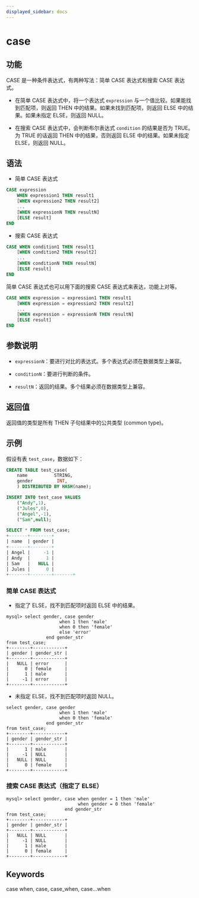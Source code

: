 ```yaml
---
displayed_sidebar: docs
---
```


# case

## 功能

CASE 是一种条件表达式，有两种写法：简单 CASE 表达式和搜索 CASE 表达式。

- 在简单 CASE 表达式中，将一个表达式 `expression` 与一个值比较。如果能找到匹配项，则返回 THEN 中的结果。如果未找到匹配项，则返回 ELSE 中的结果。如果未指定 ELSE，则返回 NULL。

- 在搜索 CASE 表达式中，会判断布尔表达式 `condition` 的结果是否为 TRUE。为 TRUE 的话返回 THEN 中的结果，否则返回 ELSE 中的结果。如果未指定 ELSE，则返回 NULL。

## 语法

- 简单 CASE 表达式

```SQL
CASE expression
    WHEN expression1 THEN result1
    [WHEN expression2 THEN result2]
    ...
    [WHEN expressionN THEN resultN]
    [ELSE result]
END
```

- 搜索 CASE 表达式

```SQL
CASE WHEN condition1 THEN result1
    [WHEN condition2 THEN result2]
    ...
    [WHEN conditionN THEN resultN]
    [ELSE result]
END
```

简单 CASE 表达式也可以用下面的搜索 CASE 表达式来表达，功能上对等。

```SQL
CASE WHEN expression = expression1 THEN result1
    [WHEN expression = expression2 THEN result2]
    ...
    [WHEN expression = expressionN THEN resultN]
    [ELSE result]
END
```

## 参数说明

- `expressionN`：要进行对比的表达式。多个表达式必须在数据类型上兼容。

- `conditionN`：要进行判断的条件。

- `resultN`：返回的结果。多个结果必须在数据类型上兼容。

## 返回值

返回值的类型是所有 THEN 子句结果中的公共类型 (common type)。

## 示例

假设有表 `test_case`，数据如下：

```SQL
CREATE TABLE test_case(
    name          STRING,
    gender         INT,
    ) DISTRIBUTED BY HASH(name);

INSERT INTO test_case VALUES
    ("Andy",1),
    ("Jules",0),
    ("Angel",-1),
    ("Sam",null);

SELECT * FROM test_case;
+-------+--------+
| name  | gender |
+-------+--------+
| Angel |     -1 |
| Andy  |      1 |
| Sam   |   NULL |
| Jules |      0 |
+-------+--------+-------+
```

### 简单 CASE 表达式

- 指定了 ELSE，找不到匹配项时返回 ELSE 中的结果。

```plain
mysql> select gender, case gender 
                    when 1 then 'male'
                    when 0 then 'female'
                    else 'error'
               end gender_str
from test_case;
+--------+------------+
| gender | gender_str |
+--------+------------+
|   NULL | error      |
|      0 | female     |
|      1 | male       |
|     -1 | error      |
+--------+------------+
```

- 未指定 ELSE，找不到匹配项时返回 NULL。

```plain
select gender, case gender
                    when 1 then 'male'
                    when 0 then 'female'
               end gender_str
from test_case;
+--------+------------+
| gender | gender_str |
+--------+------------+
|      1 | male       |
|     -1 | NULL       |
|   NULL | NULL       |
|      0 | female     |
+--------+------------+
```

### 搜索 CASE 表达式（指定了 ELSE）

```plain
mysql> select gender, case when gender = 1 then 'male'
                           when gender = 0 then 'female'
                      end gender_str
from test_case;
+--------+------------+
| gender | gender_str |
+--------+------------+
|   NULL | NULL       |
|     -1 | NULL       |
|      1 | male       |
|      0 | female     |
+--------+------------+
```

## Keywords

case when, case, case_when, case...when
